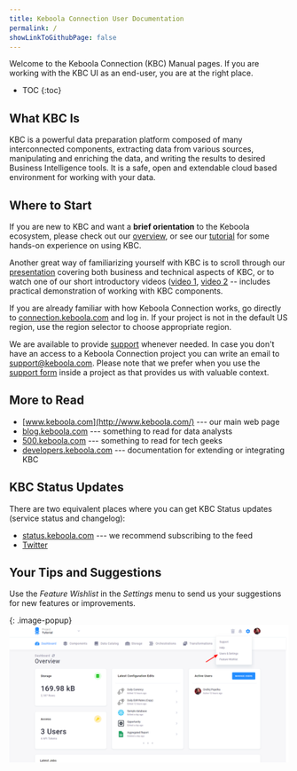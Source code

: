 ```yaml
---
title: Keboola Connection User Documentation
permalink: /
showLinkToGithubPage: false
---
```


Welcome to the Keboola Connection (KBC) Manual pages.
If you are working with the KBC UI as an end-user, you are at the right place.

* TOC
{:toc}

## What KBC Is

KBC is a powerful data preparation platform composed of many interconnected components, 
extracting data from various sources, 
manipulating and enriching the data, and writing the results to desired Business Intelligence tools. 
It is a safe, open and extendable cloud based environment for working with your data.

## Where to Start

If you are new to KBC and want a **brief orientation** to the Keboola ecosystem, please check out our [overview](/overview/), 
or see our [tutorial](/tutorial/) for some hands-on experience on using KBC. 

Another great way of familiarizing yourself with KBC is to scroll through 
our [presentation](kbc-intro.pdf) covering both business and technical aspects of KBC, 
or to watch one of our short introductory videos ([video 1](https://www.youtube.com/watch?v=QW09kyEjrJA&amp=&t=4s), 
[video 2](https://www.youtube.com/watch?v=g-VBfkV4xfc&t=62s) -- includes practical demonstration of working with KBC components.

If you are already familiar with how Keboola Connection works, go directly 
to [connection.keboola.com](https://connection.keboola.com) and log in. If your project is not in the default US region, use the
region selector to choose appropriate region. 

We are available to provide [support](/management/support/) whenever needed. In case you don't have an access 
to a Keboola Connection project you can write an email to [support@keboola.com](mailto:support@keboola.com). 
Please note that we prefer when you use the [support form](/management/support/) inside a project as that provides 
us with valuable context.

## More to Read

- [www.keboola.com](http://www.keboola.com/) --- our main web page
- [blog.keboola.com](http://blog.keboola.com/) --- something to read for data analysts
- [500.keboola.com](https://500.keboola.com/) --- something to read for tech geeks
- [developers.keboola.com](https://developers.keboola.com) --- documentation for extending or integrating KBC

## KBC Status Updates

There are two equivalent places where you can get KBC Status updates (service status and changelog):

- [status.keboola.com](http://status.keboola.com/) --- we recommend subscribing to the feed
- [Twitter](https://twitter.com/keboola_support)

## Your Tips and Suggestions
Use the *Feature Wishlist* in the *Settings* menu to send us your suggestions for new features or improvements.

{: .image-popup}
![Screenshot - Wishlist](/wishlist.png)
